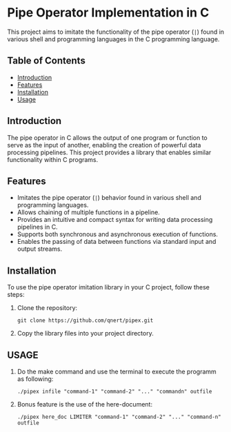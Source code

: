# Pipe Operator Implementation in C

This project aims to imitate the functionality of the pipe operator (`|`) found in various shell and programming languages in the C programming language.

## Table of Contents

- [Introduction](#introduction)
- [Features](#features)
- [Installation](#installation)
- [Usage](#usage)

## Introduction

The pipe operator in C allows the output of one program or function to serve as the input of another, enabling the creation of powerful data processing pipelines. This project provides a library that enables similar functionality within C programs.

## Features

- Imitates the pipe operator (`|`) behavior found in various shell and programming languages.
- Allows chaining of multiple functions in a pipeline.
- Provides an intuitive and compact syntax for writing data processing pipelines in C.
- Supports both synchronous and asynchronous execution of functions.
- Enables the passing of data between functions via standard input and output streams.

## Installation

To use the pipe operator imitation library in your C project, follow these steps:

1. Clone the repository:

   ```
   git clone https://github.com/qnert/pipex.git
   ```

2. Copy the library files into your project directory.

## USAGE
1. Do the make command and use the terminal to execute the programm as following:

   ```
   ./pipex infile "command-1" "command-2" "..." "commandn" outfile
   ```
 2. Bonus feature is the use of the here-document:

    ```
    ./pipex here_doc LIMITER "command-1" "command-2" "..." "command-n" outfile
    ```
